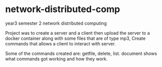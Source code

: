 # network-distributed-comp
year3 semester 2 network distributed computing

Project was to create a server and a client then upload the server to a docker container along with some files that are of type mp3, Create commands that allows a client to interact with server. 

Some of the commands created are:
getfile, delete, list. document shows what commands got working and how they work.
